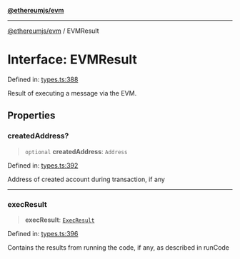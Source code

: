 [**@ethereumjs/evm**](../README.md)

***

[@ethereumjs/evm](../README.md) / EVMResult

# Interface: EVMResult

Defined in: [types.ts:388](https://github.com/ethereumjs/ethereumjs-monorepo/blob/master/packages/evm/src/types.ts#L388)

Result of executing a message via the EVM.

## Properties

### createdAddress?

> `optional` **createdAddress**: `Address`

Defined in: [types.ts:392](https://github.com/ethereumjs/ethereumjs-monorepo/blob/master/packages/evm/src/types.ts#L392)

Address of created account during transaction, if any

***

### execResult

> **execResult**: [`ExecResult`](ExecResult.md)

Defined in: [types.ts:396](https://github.com/ethereumjs/ethereumjs-monorepo/blob/master/packages/evm/src/types.ts#L396)

Contains the results from running the code, if any, as described in runCode
